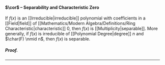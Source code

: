 #### $\cor$ – Separability and Characteristic Zero
If $f(x)$ is an [[Irreducible|irreducible]] polynomial with coefficients in a [[Field|field]] of [[Mathematics/Modern Algebra/Definitions/Ring Characteristic|characteristic]] $0$, then $f(x)$ is [[Multiplicity|separable]]. More generally, if $f(x)$ is irreducible of [[Polynomial Degree|degree]] $n$ and $\char(F) \nmid n$, then $f(x)$ is separable. 

##### *Proof.*
***